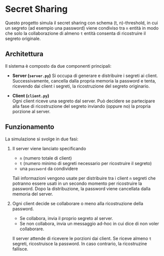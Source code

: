 # Secret Sharing

Questo progetto simula il  secret sharing con schema (t, n)-threshold, in 
cui un segreto (ad esempio una password) viene condiviso tra `n` entità in modo 
che solo la collaborazione di almeno `t` entità consenta di ricostruire il 
segreto originale.

## Architettura

Il sistema è composto da due componenti principali:

- **Server (`server.py`)**
  Si occupa di generare e distribuire i segreti ai client. 
  Successivamente, cancella dalla propria memoria la password e tenta, 
  ricevendo dai client i segreti, la ricostruzione del segreto originario.

- **Client (`client.py`)**  
  Ogni client riceve una segreto dal server. Può decidere se partecipare alla 
  fase di ricostruzione del segreto inviando (oppure no) la propria porzione 
  al server.

## Funzionamento

La simulazione si svolge in due fasi:

1. Il server viene lanciato specificando 
    - `n` (numero totale di client) 
    - `t` (numero minimo di segreti necessario per ricostruire il segreto)
    - una `password` da condividere

   Tali informazioni vengono usate per distribuire tra i client `n` segreti 
   che potranno essere usati in un secondo momento per ricostruire la password.
   Dopo la distribuzione, la password viene cancellata dalla memoria del 
   server.

2. Ogni client decide se collaborare o meno alla ricostruzione della password.
   - Se collabora, invia il proprio segreto al server.  
   - Se non collabora, invia un messaggio ad-hoc in cui dice di non voler
     collaborare. 
   
   Il server attende di ricevere le porzioni dai client. Se riceve almeno `t` 
   segreti, ricostruisce la password. In caso contrario, la ricostruzine 
   fallisce.
